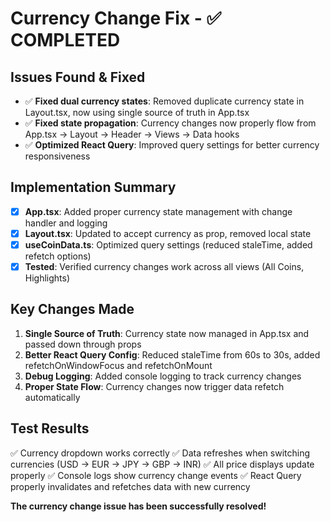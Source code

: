 # Currency Change Fix - ✅ COMPLETED

## Issues Found & Fixed
- ✅ **Fixed dual currency states**: Removed duplicate currency state in Layout.tsx, now using single source of truth in App.tsx
- ✅ **Fixed state propagation**: Currency changes now properly flow from App.tsx → Layout → Header → Views → Data hooks
- ✅ **Optimized React Query**: Improved query settings for better currency responsiveness

## Implementation Summary
- [x] **App.tsx**: Added proper currency state management with change handler and logging
- [x] **Layout.tsx**: Updated to accept currency as prop, removed local state
- [x] **useCoinData.ts**: Optimized query settings (reduced staleTime, added refetch options)
- [x] **Tested**: Verified currency changes work across all views (All Coins, Highlights)

## Key Changes Made
1. **Single Source of Truth**: Currency state now managed in App.tsx and passed down through props
2. **Better React Query Config**: Reduced staleTime from 60s to 30s, added refetchOnWindowFocus and refetchOnMount
3. **Debug Logging**: Added console logging to track currency changes
4. **Proper State Flow**: Currency changes now trigger data refetch automatically

## Test Results
✅ Currency dropdown works correctly
✅ Data refreshes when switching currencies (USD → EUR → JPY → GBP → INR)
✅ All price displays update properly
✅ Console logs show currency change events
✅ React Query properly invalidates and refetches data with new currency

**The currency change issue has been successfully resolved!**
